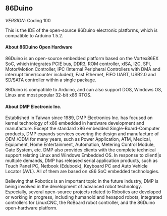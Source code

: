86Duino
---------

_VERSION_: Coding 100

This is the IDE of the open-source 86Duino electronic platforms, which is 
compatible to Arduino 1.5.2.


#### About 86Duino Open Hardware ####

86Duino is an open-source embedded platform based on the Vortex86EX SoC, which 
integrates PCIE bus, DDR3, ROM controller, xISA, I2C, SPI, Motor/Motion 
Controller, IPC (Internal Peripheral Controllers with DMA and interrupt 
timer/counter included), Fast Ethernet, FIFO UART, USB2.0 and SD/SATA 
controller within a single package.

86Duino is compatible to Arduino, and can also support DOS, Windows OS, Linux 
and most popular 32-bit x86 RTOS.

#### About DMP Electronic Inc. ####

Established in Taiwan since 1989, DMP Electronics Inc. has focused on kernel 
technology of x86 embedded in hardware development and manufacture. Except the 
standard x86 embedded Single-Board-Computer products, DMP expands services 
covering the design and manufacture of OEM /ODM for many years, such as Power 
Application, ATM, Medical, Equipment, Home Entertainment, Automation, Metering 
Control Module, Gate System, etc. DMP also provides clients with the complete 
technical support relating Linux and Windows Embedded OS. In response to 
client!|s multiple demands, DMP has released serial application products, 
such as Touch Panel PC, Netbook (Edubook), Keyboard PC and Auto Vehicle 
Locator (AVL). All of them are based on x86 SoC embedded technologies.

Believing that Robotics is an important topic in the future industry, DMP is 
being involved in the development of advanced robot technology. Especially, 
several open-source projects related to Robotics are developed or working in 
progress, including humanoid and hexapod robots, integrated controllers for 
LinuxCNC, the RoBoard robot controller, and the 86Duino open-hardware platform.

